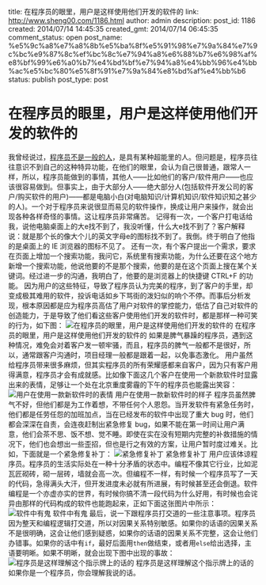title: 在程序员的眼里，用户是这样使用他们开发的软件的
link: http://www.sheng00.com/1186.html
author: admin
description: 
post_id: 1186
created: 2014/07/14 14:45:35
created_gmt: 2014/07/14 06:45:35
comment_status: open
post_name: %e5%9c%a8%e7%a8%8b%e5%ba%8f%e5%91%98%e7%9a%84%e7%9c%bc%e9%87%8c%ef%bc%8c%e7%94%a8%e6%88%b7%e6%98%af%e8%bf%99%e6%a0%b7%e4%bd%bf%e7%94%a8%e4%bb%96%e4%bb%ac%e5%bc%80%e5%8f%91%e7%9a%84%e8%bd%af%e4%bb%b6
status: publish
post_type: post

# 在程序员的眼里，用户是这样使用他们开发的软件的

我曾经说过，[程序员不是一般的人](http://news.cnblogs.com/n/147729/)，是具有某种超能里的人。但问题是，程序员往往意识不到自己的这种特异功能，在他们的眼里，会认为自己很普通，跟常人一样，所以，程序员能做到的事情，其他人——比如他们的客户/软件用户——也应该很容易做到。但事实上，由于大部分人——绝大部分人(包括软件开发公司的客户/购买软件的用户)——都是电脑小白(对电脑知识/计算机知识/软件知识知之甚少的人)。一个对于程序员来说很显而易见的软件操作，换成让用户来操作，就会出现各种各样奇怪的事情。这让程序员非常痛苦。 记得有一次，一个客户打电话给我，说他电脑桌面上的大e找不到了，我没听懂，什么大e找不到了？客户解释说：就是那个长的像大个儿的英文字母e的图标找不到了。我倒。终于明白了他指的是桌面上的 IE 浏览器的图标不见了。 还有一次，有个客户提出一个需求，要求在页面上增加一个搜索功能，我问它，系统里有搜索功能，为什么还要在这个地方新增一个搜索功能，他说他要的不是那个搜索，他要的是在这个页面上搜在某个关键词。经过进一步的沟通，我明白了，他要的是浏览器上的快捷键 CTRL+F 的功能。 因为用户的这些特征，导致了程序员认为完美的程序，到了客户的手里，却变成极其难用的软件，投诉电话如乡下骂街的泼妇似的响个不停。而事后分析发现，根本原因都是应为程序员高估了用户对软件的掌控能力，低估了自己对软件的创造能力，于是导致了他们看这些客户使用他们开发的软件时，都是那样一种可笑的行为，如下图： ![在程序员的眼里，用户是这样使用他们开发的软件的](/wp-content/uploads/2014/07/1a02_140952406467861.gif) 在程序员的眼里，用户是这样使用他们开发的软件的 如果是脾气暴躁的程序员，遇到这种情况，难免会对着客户发一顿牢骚，而且，程序员的脾气一般都不是很好，所以，通常跟客户沟通时，项目经理一般都是跟着一起，以免事态激化。 用户虽然给程序员带来很多麻烦，但其实程序员的所有荣耀感都来自客户，因为只有客户用得满意，程序员才会有成就感。比如像下面这几个客户在使用一个新款软件时显露出来的表情，足够让一个处在北京重度雾霾的下午的程序员也能露出笑容： ![用户在使用一款新软件时的表情](http://www.sheng00.com/wp-content/uploads/2014/07/5d52_140952382245035.gif) 用户在使用一款新软件时的样子 程序员虽然脾气不好，但他们都是为工作着想，不带任何个人恩怨。当开发软件有紧急任务时，他们都是任劳任怨的加班加点，当在已经发布的软件中出现了重大 bug 时，他们都会深深在自责，会连夜赶制出紧急修复 bug，如果不能在第一时间让用户满意，他们会茶不思、饭不想、觉不睡。即使在实在没有短期内完整的补救措施的情况下，他们也会想出一些歪招，但也是行之有效的方案，让用户暂时度过难关。比如，下面就是一个紧急修复补丁： ![紧急修复补丁](http://www.sheng00.com/wp-content/uploads/2014/07/08e7_140952399901463.jpg) 紧急修复补丁 用户应该体谅程序员。程序员的生活实际处在一种十分矛盾的状态中。编程不像其它行业，比如泥瓦匠砌砖，砌一层砖，墙就会高一次。但编程不一样，有时候一个程序员写了一天的代码，急得满头大汗，但开发进度未必就有所进展，有时候甚至还会倒退。软件编程是一个亦虚亦实的世界，有时候你搞不清一段代码为什么好用，有时候也会诧异由那样的代码构成的软件也能跑起来，正如下面这张图片中所示： ![软件中有鬼](http://www.sheng00.com/wp-content/uploads/2014/07/3cd6_140952399747233.jpg) 软件中有鬼 最后，说一下跟程序员打交道的一些注意事项。程序员因为整天和编程逻辑打交道，所以对因果关系特别敏感。如果你的话语的因果关系不是很明确，这会让他们感到疑惑，如果你的话语的因果关系不完整，这会让他们办错事。如果你的话中有`if`，最好后面用`then`做结束，或者用`else`给出选择，主语要明晰。如果不明晰，就会出现下图中出现的事故： ![程序员是这样理解这个指示牌上的话的](http://www.sheng00.com/wp-content/uploads/2014/07/9c8a_140952397241777.jpg) 程序员是这样理解这个指示牌上的话的 如果你是一个程序员，你会理解我说的话。